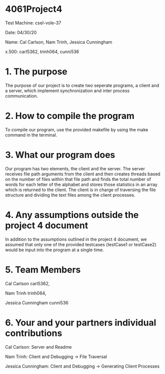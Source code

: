 # 4061Project4

Test Machine: csel-vole-37

Date: 04/30/20

Name: Cal Carlson, Nam Trinh, Jessica Cunningham

x.500: carl5362, trinh064, cunni536

# 1. The purpose

The purpose of our project is to create two seperate programs, a client and a server, which implement synchronization and inter process communication.

# 2. How to compile the program

To compile our program, use the provided makefile by using the make command in the terminal.

# 3. What our program does

Our program has two elements, the client and the server. The server receives file path arguments from the client and then creates threads based on the number of files within that file path and finds the total number of words for each letter of the alphabet and stores those statistics in an array which is returned to the client. The client is in charge of traversing the file structure and dividing the text files among the client processes.

# 4. Any assumptions outside the project 4 document

In addition to the assumptions outlined in the project 4 document, we assumed that only one of the provided testcases (testCase1 or testCase2) would be input into the program at a single time.

# 5. Team Members

Cal Carlson carl5362, 

Nam Trinh trinh064, 

Jessica Cunningham cunni536

# 6. Your and your partners individual contributions

Cal Carlson: Server and Readme

Nam Trinh: Client and Debugging -> File Traversal

Jessica Cunningham: Client and Debugging -> Generating Client Processes

